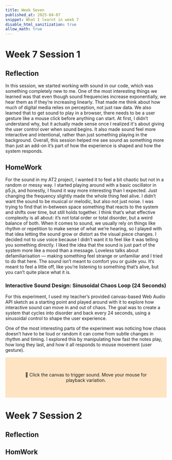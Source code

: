 ```yaml
---
title: Week Seven
published_at: 2025-04-07
snippet: What I learnt in week 7
disable_html_sanitization: true
allow_math: true
---
```


# Week 7 Session 1

## Reflection

In this session, we started working with sound in our code, which was something completely new to me. One of the most interesting things we learned was that even though sound frequencies increase exponentially, we hear them as if they’re increasing linearly. That made me think about how much of digital media relies on perception, not just raw data. We also learned that to get sound to play in a browser, there needs to be a user gesture like a mouse click before anything can start. At first, I didn’t understand why, but it actually made sense once I realized it's about giving the user control over when sound begins. It also made sound feel more interactive and intentional, rather than just something playing in the background. Overall, this session helped me see sound as something more than just an add-on it’s part of how the experience is shaped and how the system responds.

## HomeWork

For the sound in my AT2 project, I wanted it to feel a bit chaotic but not in a random or messy way. I started playing around with a basic oscillator in p5.js, and honestly, I found it way more interesting than I expected. Just changing the frequency slightly made the whole thing feel alive. I didn’t want the sound to be musical or melodic, but also not just noise. I was trying to find that in-between space something that reacts to the system and shifts over time, but still holds together. I think that’s what effective complexity is all about: it’s not total order or total disorder, but a weird balance of both. When it comes to sound, we usually rely on things like rhythm or repetition to make sense of what we’re hearing, so I played with that idea letting the sound grow or distort as the visual piece changes. I decided not to use voice because I didn’t want it to feel like it was telling you something directly. I liked the idea that the sound is just part of the system more like a mood than a message. Loveless talks about defamiliarisation — making something feel strange or unfamiliar and I tried to do that here. The sound isn’t meant to comfort you or guide you. It’s meant to feel a little off, like you’re listening to something that’s alive, but you can’t quite place what it is.

### Interactive Sound Design: Sinusoidal Chaos Loop (24 Seconds)

For this experiment, I used my teacher’s provided canvas-based Web Audio API sketch as a starting point and played around with it to explore how interactive sound can move in and out of chaos. The goal was to create a system that cycles into disorder and back every 24 seconds, using a sinusoidal control to shape the user experience.

One of the most interesting parts of the experiment was noticing how chaos doesn’t have to be loud or random it can come from subtle changes in rhythm and timing. I explored this by manipulating how fast the notes play, how long they last, and how it all responds to mouse movement (user gesture).

<div style="padding: 2rem; background: #ffe4c4; text-align: center;">
  <p>🎵 Click the canvas to trigger sound. Move your mouse for playback variation.</p>
  <canvas id="vibraphone_canvas" width="400" height="200" style="background: #ff7f50; cursor: pointer;"></canvas>
</div>

<script>
const canvas = document.getElementById('vibraphone_canvas');
const audioCtx = new (window.AudioContext || window.webkitAudioContext)();
let vibraphoneBuffer = null;
let startTime = Date.now();

// Load .wav file
fetch('vibraphone_note.mp3')
  .then(res => res.arrayBuffer())
  .then(data => audioCtx.decodeAudioData(data))
  .then(buffer => {
    vibraphoneBuffer = buffer;
    console.log("✅ Audio loaded!");
  })
  .catch(err => {
    console.error("❌ Error loading audio:", err);
  });

// On canvas click
canvas.onclick = (e) => {
  if (audioCtx.state === 'suspended') {
    audioCtx.resume();
    return;
  }

  if (!vibraphoneBuffer) {
    alert("Audio is still loading...");
    return;
  }

  const x = e.offsetX / canvas.width;

  // 24-second sinusoidal chaos modulation
  let t = (Date.now() - startTime) / 1000;
  let sineMod = Math.sin((2 * Math.PI * t) / 24);
  let chaosFactor = 0.5 + 1.5 * (0.5 + sineMod / 2);
  let rate = (2 ** x) * chaosFactor;

  playVibraphone(rate);
};

function playVibraphone(rate) {
  const source = audioCtx.createBufferSource();
  source.buffer = vibraphoneBuffer;
  source.playbackRate.value = rate;
  source.connect(audioCtx.destination);
  source.start();
}
</script>

# Week 7 Session 2

## Reflection

## HomWork
